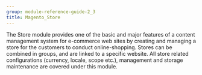 ```yaml
---
group: module-reference-guide-2_3
title: Magento_Store
---
```


The Store module provides one of the basic and major features of a content management system for e-commerce web
sites by creating and managing a store for the customers to conduct online-shopping. Stores can be combined in groups,
and are linked to a specific website. All store related configurations (currency, locale, scope etc.), management and
storage maintenance are covered under this module.

